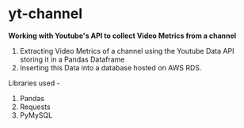 # yt-channel

**Working with Youtube's API to collect Video Metrics from a channel**

1. Extracting Video Metrics of a channel using the Youtube Data API storing it in a Pandas Dataframe 
2. Inserting this Data into a database hosted on AWS RDS.

Libraries used - 

1. Pandas
2. Requests
3. PyMySQL

